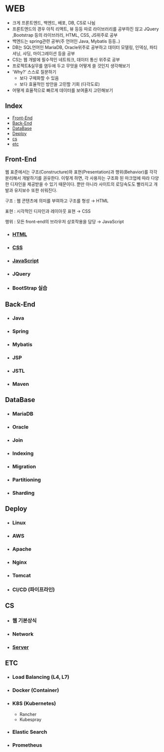 # WEB

- 크게 프론트엔드, 백엔드, 배포, DB, CS로 나뉨
- 프론트엔드의 경우 아직 리액트, 뷰 등등 따로 라이브러리를 공부하진 않고 JQuery ,Bootstrap 등의 라이브러리, HTML, CSS, JS위주로 공부
- 백엔드는 spring관련 공부(주 언어인 Java, Mybatis 등등..) 
- DB는 SQL언어인 MariaDB, Oracle위주로 공부하고 데이터 모델링, 인덱싱, 파티셔닝, 샤딩, 마이그레이션 등을 공부
- CS는 웹 개발에 필수적인 네트워크, 데이터 통신 위주로 공부
- 프로젝트&실무를 염두에 두고 무엇을 어떻게 쓸 것인지 생각해보기 
- 'Why?' 스스로 질문하기
  - 보다 구체화할 수 있음
  - 보다 효율적인 방안을 고민할 기회 (다각도로)
- 어떻게 효율적으로 빠르게 데이터를 보여줄지 고민해보기



## Index

- [Front-End](#Front-End)
- [Back-End](#Back-End)
- [DataBase](#DataBase)
- [Deploy](#Deploy)
- [cs](#cs)
- [etc](#etc)



## Front-End

 웹 표준에서는 구조(Constructure)와 표현(Presentation)과 행위(Behavior)를 각각 분리해서 개발하기를 권유한다. 이렇게 하면, 각 사용자는 구조화 된 마크업에 따라 다양한 디자인을 제공받을 수 있기 때문이다. 뿐만 아니라 사이트의 로딩속도도 빨라지고 개발과 유지보수 또한 쉬워진다.

구조 : 웹 콘텐츠에 의미를 부여하고 구조를 형성 → HTML

표현 : 시각적인 디자인과 레이아웃 표현 → CSS

행위 : 모든 front-end의 브라우저 상호작용을 담당 → JavaScript


- ### [HTML](https://github.com/jungtaeyong/WEB/blob/master/HTML.md)

- ### [CSS](https://github.com/jungtaeyong/WEB/blob/master/CSS.md)

- ### [JavaScript](https://github.com/jungtaeyong/WEB/blob/master/JavaScript.md)

- ### JQuery

- ### BootStrap 실습



## Back-End

- ### Java

- ### Spring

- ### Mybatis

- ###  JSP

- ###  JSTL

- ### Maven





## DataBase

- ### MariaDB

- ### Oracle

- ### Join

- ### Indexing

- ### Migration

- ### Partitioning

- ### Sharding





## Deploy

- ### Linux

- ### AWS

- ### Apache

- ### Nginx

- ### Tomcat

- ### CI/CD (파이프라인)



## CS

- ### 웹 기본상식

- ### Network

- ### [Server](https://github.com/jungtaeyong/WEB/blob/master/Server.md)




## ETC

- ### Load  Balancing (L4, L7)

- ### Docker (Container)

- ### K8S (Kubernetes)

  - Rancher
  - Kubespray

- ### Elastic Search

- ### Prometheus

  